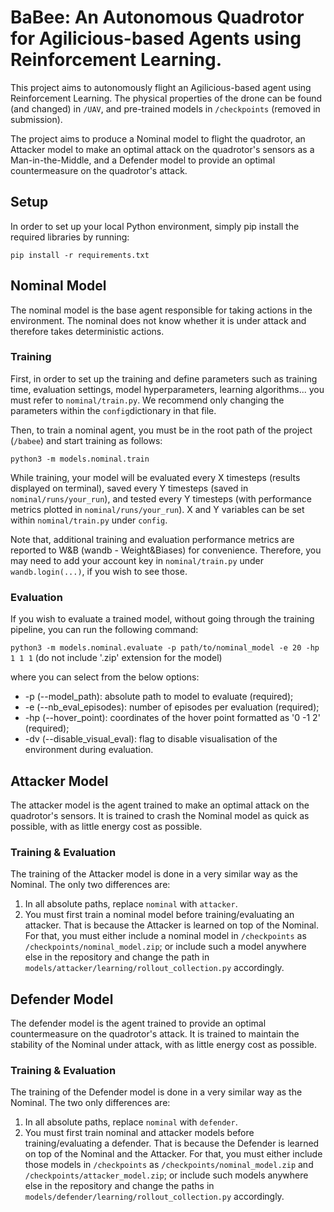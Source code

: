 # BaBee: An Autonomous Quadrotor for Agilicious-based Agents using Reinforcement Learning.
This project aims to autonomously flight an Agilicious-based agent using Reinforcement Learning. The physical properties of the drone can be found (and changed) in `/UAV`, and pre-trained models in `/checkpoints` (removed in submission).

The project aims to produce a Nominal model to flight the quadrotor, an Attacker model to make an optimal attack on the quadrotor's sensors as a Man-in-the-Middle, and a Defender model to provide an optimal countermeasure on the quadrotor's attack.


## Setup
In order to set up your local Python environment, simply pip install the required libraries by running:

```pip install -r requirements.txt```


## Nominal Model
The nominal model is the base agent responsible for taking actions in the environment. The nominal does not know whether it is under attack and therefore takes deterministic actions.

### Training
First, in order to set up the training and define parameters such as training time, evaluation settings, model hyperparameters, learning algorithms... you must refer to ```nominal/train.py```.
We recommend only changing the parameters within the ```config```dictionary in that file.

Then, to train a nominal agent, you must be in the root path of the project (`/babee`) and start training as follows:

```python3 -m models.nominal.train```

While training, your model will be evaluated every X timesteps (results displayed on terminal), saved every Y timesteps (saved in `nominal/runs/your_run`), and tested every Y timesteps (with performance metrics plotted in `nominal/runs/your_run`).
X and Y variables can be set within ```nominal/train.py``` under ```config```.

Note that, additional training and evaluation performance metrics are reported to W&B (wandb - Weight&Biases) for convenience. Therefore, you may need to add your account key in `nominal/train.py` under ```wandb.login(...)```, if you wish to see those.

### Evaluation 
If you wish to evaluate a trained model, without going through the training pipeline, you can run the following command:

```python3 -m models.nominal.evaluate -p path/to/nominal_model -e 20 -hp 1 1 1``` (do not include '.zip' extension for the model)

where you can select from the below options:
 - -p (--model_path): absolute path to model to evaluate (required);
 - -e (--nb_eval_episodes): number of episodes per evaluation (required);
 - -hp (--hover_point): coordinates of the hover point formatted as '0 -1 2' (required);
 - -dv (--disable_visual_eval): flag to disable visualisation of the environment during evaluation.


## Attacker Model
The attacker model is the agent trained to make an optimal attack on the quadrotor's sensors. It is trained to crash the Nominal model as quick as possible, with as little energy cost as possible.

### Training & Evaluation
The training of the Attacker model is done in a very similar way as the Nominal. The only two differences are:
 1. In all absolute paths, replace `nominal` with `attacker`.
 2. You must first train a nominal model before training/evaluating an attacker. That is because the Attacker is learned on top of the Nominal. For that, you must either include a nominal model in `/checkpoints` as `/checkpoints/nominal_model.zip`; or include such a model anywhere else in the repository and change the path in `models/attacker/learning/rollout_collection.py` accordingly.


## Defender Model
The defender model is the agent trained to provide an optimal countermeasure on the quadrotor's attack. It is trained to maintain the stability of the Nominal under attack, with as little energy cost as possible.

### Training & Evaluation
The training of the Defender model is done in a very similar way as the Nominal. The two only differences are:
 1. In all absolute paths, replace `nominal` with `defender`.
 2. You must first train nominal and attacker models before training/evaluating a defender. That is because the Defender is learned on top of the Nominal and the Attacker. For that, you must either include those models in `/checkpoints` as `/checkpoints/nominal_model.zip` and `/checkpoints/attacker_model.zip`; or include such models anywhere else in the repository and change the paths in `models/defender/learning/rollout_collection.py` accordingly.
